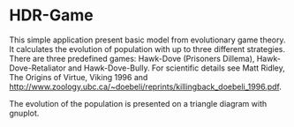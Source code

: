 # HDR-Game

This simple application present basic model from evolutionary game theory. It calculates the evolution of population with up to three different strategies. There are three predefined games: Hawk-Dove (Prisoners Dillema), Hawk-Dove-Retaliator and Hawk-Dove-Bully. For scientific details see Matt Ridley, The Origins of Virtue, Viking 1996 and http://www.zoology.ubc.ca/~doebeli/reprints/killingback_doebeli_1996.pdf.

The evolution of the population is presented on a triangle diagram with gnuplot.
